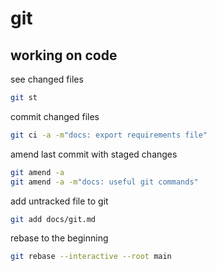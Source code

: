 # git

## working on code

see changed files

```bash
git st
```

commit changed files

```bash
git ci -a -m"docs: export requirements file"
```

amend last commit with staged changes

```bash
git amend -a
git amend -a -m"docs: useful git commands"
```

add untracked file to git

```bash
git add docs/git.md
```

rebase to the beginning

```bash
git rebase --interactive --root main
```
